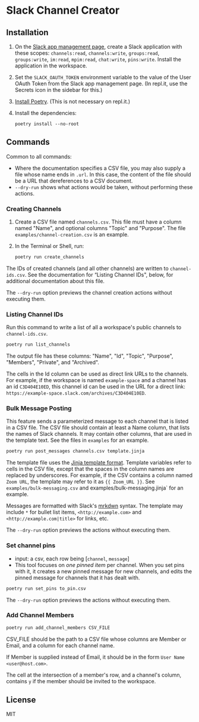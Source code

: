 # Slack Channel Creator

## Installation

1. On the [Slack app management page](https://api.slack.com/apps), create a
   Slack application with these scopes: `channels:read`, `channels:write`,
   `groups:read`, `groups:write`, `im:read`, `mpim:read`, `chat:write`, `pins:write`.
   Install the
   application in the workspace.

2. Set the `SLACK_OAUTH_TOKEN` environment variable to the value of the User
   OAuth Token from the Slack app management page. (In repl.it, use the Secrets
   icon in the sidebar for this.)

3. [Install Poetry](http://python-poetry.org/docs/). (This is not necessary on repl.it.)

4. Install the dependencies:

   `poetry install --no-root`

## Commands

Common to all commands:

- Where the documentation specifies a CSV file, you may also supply a file whose name ends in `.url`. In this case, the content of the file should be a URL that dereferences to a CSV document.
- `--dry-run` shows what actions would be taken, without performing these actions.

### Creating Channels

1. Create a CSV file named `channels.csv`. This file must have a column named "Name", and
   optional columns "Topic" and "Purpose". The file `examples/channel-creation.csv` is an
   example.

2. In the Terminal or Shell, run:

   ```sh
   poetry run create_channels
   ```

The IDs of created channels (and all other channels) are written to
`channel-ids.csv`. See the documentation for “Listing Channel IDs", below, for
additional documentation about this file.

The `--dry-run` option previews the channel creation actions without executing
them.

### Listing Channel IDs

Run this command to write a list of all a workspace's public channels to `channel-ids.csv`.

```sh
poetry run list_channels
```

The output file has these columns: "Name", "Id", "Topic", "Purpose", "Members", "Private", and "Archived".

The cells in the Id column can be used as direct link URLs to the channels. For
example, if the workspace is named `example-space` and a channel has an id
`C3D404E10ED`, this channel id can be used in the URL for a direct link:
`https://example-space.slack.com/archives/C3D404E10ED`.

### Bulk Message Posting

This feature sends a parameterized message to each channel that is listed in a
CSV file. The CSV file should contain at least a Name column, that lists the
names of Slack channels. It may contain other columns, that are used in the
template text. See the files in `examples` for an example.

```sh
poetry run post_messages channels.csv template.jinja
```

The template file uses the [Jinja template
format](https://jinja.palletsprojects.com/en/3.0.x/templates/). Template
variables refer to cells in the CSV file, except that the spaces in the column
names are replaced by underscores. For example, if the CSV contains a column
named `Zoom URL`, the template may refer to it as `{{ Zoom_URL }}`. See
`examples/bulk-messaging.csv`  and examples/bulk-messaging.jinja` for an example.

Messages are formatted with Slack's [mrkdwn](https://api.slack.com/reference/surfaces/formatting#linking-urls) syntax. The template may include `*` for bullet list items, `<http://example.com>` and `<http://example.com|title>` for links, etc.

The `--dry-run` option previews the actions without executing them.

### Set channel pins

- input: a csv, each row being [`channel`, `message`]
- This tool focuses on *one pinned item* per channel. When you set pins with it, it creates a new pinned message for new channels, and edits the pinned message for channels that it has dealt with.

```sh
poetry run set_pins to_pin.csv
```

The `--dry-run` option previews the actions without executing them.

### Add Channel Members

```sh
poetry run add_channel_members CSV_FILE
```

CSV_FILE should be the path to a CSV file whose columns are Member or Email, and a column for each channel name.

If Member is supplied instead of Email, it should be in the form `User Name <user@host.com>`.

The cell at the intersection of a member's row, and a channel's column, contains `y` if the member should be invited to the workspace.

## License

MIT
